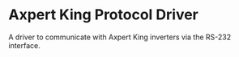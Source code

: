 # Axpert King Protocol Driver
A driver to communicate with Axpert King inverters via the RS-232 interface.
